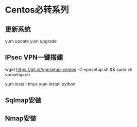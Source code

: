 # Centos必转系列
## 更新系统
yum update
yum upgrade

## IPsec VPN一键搭建
wget https://git.io/vpnsetup-centos -O vpnsetup.sh && sudo sh vpnsetup.sh


yum install tmux
yum install python


## Sqlmap安装

## Nmap安装


